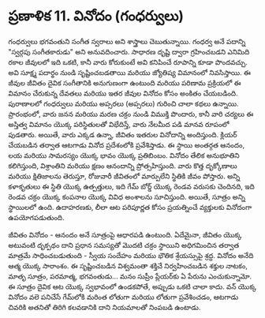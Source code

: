 # ప్రణాళిక 11. వినోదం (గంధర్వులు)

గంధర్వులు భగవంతుని సంగీత స్వరాలు అని శాస్త్రాలు చెబుతున్నాయి. గంధర్వ అనే పదాన్ని "స్వర్గపు సంగీతకారుడు" అని అనువదించారు. సాధారణ దృష్టి ద్వారా గ్రహించబడని ఎనిమిది రకాల జీవులలో ఇది ఒకటి, కానీ వారు కోరుకుంటే అవి కనిపించే రూపాన్ని కూడా పొందవచ్చు. అవి సూక్ష్మ పదార్థం నుండి సృష్టించబడతాయి మరియు జ్యోతిష్య విమానంలో నివసిస్తాయి. ఈ జీవుల జీవితం దైవిక సంగీతానికి అనుగుణంగా ఉంటుంది మరియు పరిణామ ప్రక్రియలో ఈ విమానం చేరుకున్న దేవతలు మరియు ఇతర జీవుల వినోదం కోసం అంకితం చేయబడింది. పురాణాలలో గంధర్వులు మరియు అప్సరలు (అప్సరలు) గురించి చాలా కథలు ఉన్నాయి. ప్రారంభంలో, వారు జనన మరియు మరణ చక్రం నుండి విముక్తి పొందారు, కానీ వారి చర్యలు ఈ అస్తిత్వ విమానం యొక్క పరిస్థితులతో విభేదిస్తే, వారు నేలమీద పడి మానవ రూపంలో పుడతారు. అయితే, వారు ఎక్కడ ఉన్నా, జీవితం ఇతరుల వినోదాన్ని అందిస్తుంది. క్లియర్ చేయబడిన తర్వాత ఆటగాడు వినోద ప్రదేశంలోకి ప్రవేశిస్తాడు. ఈ స్థాయి అంతర్గత ఆనందం, లయ మరియు సామరస్యం యొక్క భావం యొక్క ప్రతిబింబం. వినోదం తేలిక అనుభూతిని కలిగిస్తుంది, విశ్రాంతిని మరియు క్షణం ఆనందాన్ని ప్రోత్సహిస్తుంది. వారు కొత్త దృక్కోణాలు మరియు క్షితిజాలను తెరుస్తూ, రోజువారీ జీవితంలో మార్పులేని స్థితికి జీవం పోస్తారు. అన్ని కళాకృతులు ఈ స్థితి యొక్క ఉత్పత్తులు, ఇది గేమ్ బోర్డ్ యొక్క రెండవ వరుసకు చెందినది, ఇది రెండవ చక్రం యొక్క కంపనాల యొక్క వివిధ అంశాలను సూచిస్తుంది. అయితే, సూత్రం అన్ని స్థాయిలలో ఉంది. ఉదాహరణకు, లీలా ఆట పరిపూర్ణత కోసం ప్రయత్నించే వ్యక్తులకు వినోదంగా ఉపయోగపడుతుంది.

జీవితం వినోదం - ఆనందం అనే సూత్రంపై ఆధారపడి ఉంటుంది. ఏదేమైనా, జీవితం యొక్క అటువంటి దృక్పథం దాని ప్రధాన సమస్యతో మొదటి చక్రం స్థాయిని అధిగమించిన తర్వాత మాత్రమే సాధించబడుతుంది - స్వీయ సందేహం మరియు భౌతిక శ్రేయస్సుపై శ్రద్ధ. వినోదం అనేది ఆత్మ యొక్క సారాంశం. ఈ సృష్టించబడిన విశ్వమంతా శక్తిచే నిర్వహించబడిన శక్తుల నాటకం, మాతృ సూత్రం, పరమాత్మ, భగవంతుడు... మనం సుప్రీం ప్లేయర్‌కు ఏ పేరును ఎంచుకున్నామో. ఈ సూత్రం దైవిక ఆట యొక్క స్వభావంలో ఉండకపోతే, అప్పుడు ఒకటి చాలా కాదు. వన్ యొక్క వినోదం వలె పనిచేసే గేమ్‌లోకి మరింత లోతుగా మరియు లోతుగా ప్రవేశించడం, ఆటగాడు చివరికి అతనితో తిరిగి కలవడానికి దాని నియమాలతో నింపబడి ఉంటాడు.
